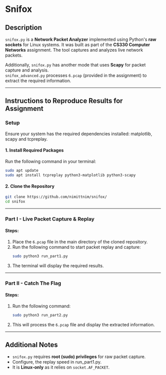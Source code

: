 # **Snifox**

## **Description**  
`snifox.py` is a **Network Packet Analyzer** implemented using Python's **raw sockets** for Linux systems. It was built as part of the **CS330 Computer Networks** assignment. The tool captures and analyzes live network packets.  

Additionally, `snifox.py` has another mode that uses **Scapy** for packet capture and analysis.  
`snifox_advanced.py` processes `6.pcap` (provided in the assignment) to extract the required information.

---

## **Instructions to Reproduce Results for Assignment**

### **Setup**  
Ensure your system has the required dependencies installed: matplotlib, scapy and tcpreplay.

#### **1. Install Required Packages**  
Run the following command in your terminal:
```sh
sudo apt update
sudo apt install tcpreplay python3-matplotlib python3-scapy
```

#### **2. Clone the Repository**  
```sh
git clone https://github.com/nimittnim/snifox/
cd snifox
```

---

### **Part I - Live Packet Capture & Replay**  
#### **Steps:**  
1. Place the `6.pcap` file in the main directory of the cloned repository.
2. Run the following command to start packet replay and capture:
   ```sh
   sudo python3 run_part1.py
   ```
3. The terminal will display the required results.

---

### **Part II - Catch The Flag**  
#### **Steps:**  
1. Run the following command:
   ```sh
   sudo python3 run_part2.py
   ```
2. This will process the `6.pcap` file and display the extracted information.

---

## **Additional Notes**  
- `snifox.py` requires **root (sudo) privileges** for raw packet capture.
- Configure, the replay speed in run_part1.py.
- It is **Linux-only** as it relies on `socket.AF_PACKET`.

  
